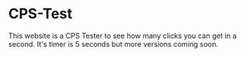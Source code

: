 # CPS-Test
This website is a CPS Tester to see how many clicks you can get in a second. It's timer is 5 seconds but more versions coming soon.
